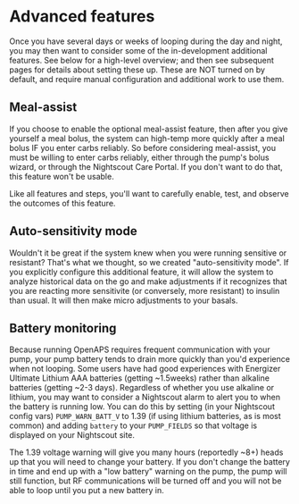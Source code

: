 # Advanced features

Once you have several days or weeks of looping during the day and night, you may then want to consider some of the in-development additional features. See below for a high-level overview; and then see subsequent pages for details about setting these up. These are NOT turned on by default, and require manual configuration and additional work to use them.

## Meal-assist

If you choose to enable the optional meal-assist feature, then after you give yourself a meal bolus, the system can high-temp more quickly after a meal bolus IF you enter carbs reliably. So before considering meal-assist, you must be willing to enter carbs reliably, either through the pump's bolus wizard, or through the Nightscout Care Portal. If you don't want to do that, this feature won't be usable.

Like all features and steps, you'll want to carefully enable, test, and observe the outcomes of this feature.

## Auto-sensitivity mode

Wouldn't it be great if the system knew when you were running sensitive or resistant? That's what we thought, so we created "auto-sensitivity mode". If you explicitly configure this additional feature, it will allow the system to analyze historical data on the go and make adjustments if it recognizes that you are reacting more sensitivite (or conversely, more resistant) to insulin than usual. It will then make micro adjustments to your basals. 

## Battery monitoring

Because running OpenAPS requires frequent communication with your pump, your pump battery tends to drain more quickly than you'd experience when not looping. Some users have had good experiences with Energizer Ultimate Lithium AAA batteries (getting ~1.5weeks) rather than alkaline batteries (getting ~2-3 days). Regardless of whether you use alkaline or lithium, you may want to consider a Nightscout alarm to alert you to when the battery is running low. You can do this by setting (in your Nightscout config vars) `PUMP_WARN_BATT_V` to 1.39 (if using lithium batteries, as is most common) and adding `battery` to your `PUMP_FIELDS` so that voltage is displayed on your Nightscout site. 

The 1.39 voltage warning will give you many hours (reportedly ~8+) heads up that you will need to change your battery. If you don't change the battery in time and end up with a "low battery" warning on the pump, the pump will still function, but RF communications will be turned off and you will not be able to loop until you put a new battery in. 
